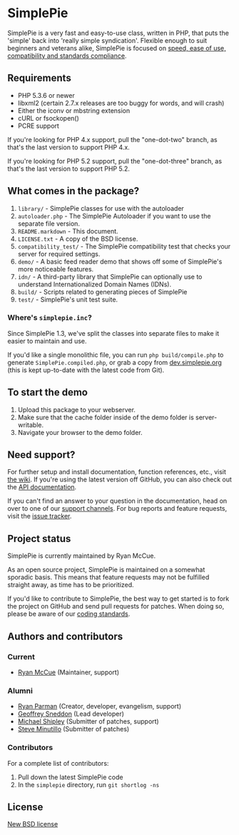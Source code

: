 SimplePie
=========

SimplePie is a very fast and easy-to-use class, written in PHP, that puts the
'simple' back into 'really simple syndication'.  Flexible enough to suit
beginners and veterans alike, SimplePie is focused on [speed, ease of use,
compatibility and standards compliance][what_is].

[what_is]: http://simplepie.org/wiki/faq/what_is_simplepie


Requirements
------------
* PHP 5.3.6 or newer
* libxml2 (certain 2.7.x releases are too buggy for words, and will crash)
* Either the iconv or mbstring extension
* cURL or fsockopen()
* PCRE support

If you're looking for PHP 4.x support, pull the "one-dot-two" branch, as that's
the last version to support PHP 4.x.

If you're looking for PHP 5.2 support, pull the "one-dot-three" branch, as that's
the last version to support PHP 5.2.

What comes in the package?
--------------------------
1. `library/` - SimplePie classes for use with the autoloader
2. `autoloader.php` - The SimplePie Autoloader if you want to use the separate
   file version.
3. `README.markdown` - This document.
4. `LICENSE.txt` - A copy of the BSD license.
5. `compatibility_test/` - The SimplePie compatibility test that checks your
   server for required settings.
6. `demo/` - A basic feed reader demo that shows off some of SimplePie's more
   noticeable features.
7. `idn/` - A third-party library that SimplePie can optionally use to
   understand Internationalized Domain Names (IDNs).
8. `build/` - Scripts related to generating pieces of SimplePie
9. `test/` - SimplePie's unit test suite.

### Where's `simplepie.inc`?
Since SimplePie 1.3, we've split the classes into separate files to make it easier
to maintain and use.

If you'd like a single monolithic file, you can run `php build/compile.php` to
generate `SimplePie.compiled.php`, or grab a copy from
[dev.simplepie.org][dev_compiled] (this is kept up-to-date with the latest
code from Git).

[dev_compiled]: http://dev.simplepie.org/SimplePie.compiled.php


To start the demo
-----------------
1. Upload this package to your webserver.
2. Make sure that the cache folder inside of the demo folder is server-writable.
3. Navigate your browser to the demo folder.


Need support?
-------------
For further setup and install documentation, function references, etc., visit
[the wiki][wiki]. If you're using the latest version off GitHub, you can also
check out the [API documentation][].

If you can't find an answer to your question in the documentation, head on over
to one of our [support channels][]. For bug reports and feature requests, visit
the [issue tracker][].

[API documentation]: http://dev.simplepie.org/api/
[wiki]: http://simplepie.org/wiki/
[support channels]: http://simplepie.org/support/
[issue tracker]: http://github.com/simplepie/simplepie/issues


Project status
--------------
SimplePie is currently maintained by Ryan McCue.

As an open source project, SimplePie is maintained on a somewhat sporadic basis.
This means that feature requests may not be fulfilled straight away, as time has
to be prioritized.

If you'd like to contribute to SimplePie, the best way to get started is to fork
the project on GitHub and send pull requests for patches. When doing so, please
be aware of our [coding standards][].

[coding standards]: http://simplepie.org/wiki/misc/coding_standards


Authors and contributors
------------------------
### Current
* [Ryan McCue][] (Maintainer, support)

### Alumni
* [Ryan Parman][] (Creator, developer, evangelism, support)
* [Geoffrey Sneddon][] (Lead developer)
* [Michael Shipley][] (Submitter of patches, support)
* [Steve Minutillo][] (Submitter of patches)

[Ryan McCue]: http://ryanmccue.info
[Ryan Parman]: http://ryanparman.com
[Geoffrey Sneddon]: http://gsnedders.com
[Michael Shipley]: http://michaelpshipley.com
[Steve Minutillo]: http://minutillo.com/steve/


### Contributors
For a complete list of contributors:

1. Pull down the latest SimplePie code
2. In the `simplepie` directory, run `git shortlog -ns`


License
-------
[New BSD license](http://www.opensource.org/licenses/BSD-3-Clause)

